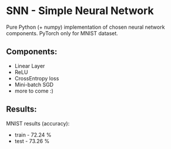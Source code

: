 # SNN - Simple Neural Network

Pure Python (+ numpy) implementation of chosen neural network components.
PyTorch only for MNIST dataset.

## Components:
* Linear Layer
* ReLU
* CrossEntropy loss
* Mini-batch SGD
* more to come :)

## Results:
MNIST results (accuracy):
* train - 72.24 %
* test - 73.26 %
